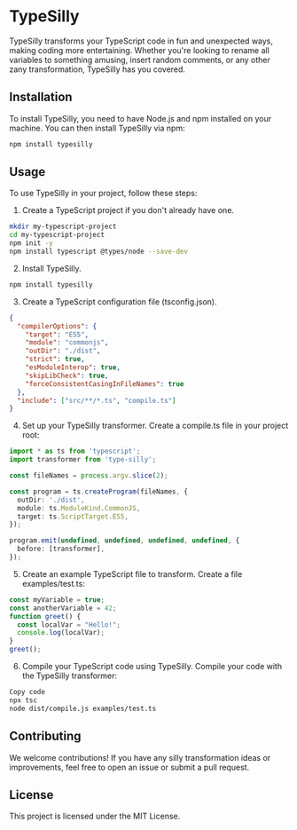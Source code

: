 
# TypeSilly

TypeSilly transforms your TypeScript code in fun and unexpected ways, making coding more entertaining. Whether you're looking to rename all variables to something amusing, insert random comments, or any other zany transformation, TypeSilly has you covered.

## Installation
To install TypeSilly, you need to have Node.js and npm installed on your machine. You can then install TypeSilly via npm:

``` bash
npm install typesilly
```

## Usage

To use TypeSilly in your project, follow these steps:

1. Create a TypeScript project if you don't already have one.

```bash
mkdir my-typescript-project
cd my-typescript-project
npm init -y
npm install typescript @types/node --save-dev
```
2. Install TypeSilly.
```bash
npm install typesilly
```
3. Create a TypeScript configuration file (tsconfig.json).
```json
{
  "compilerOptions": {
    "target": "ES5",
    "module": "commonjs",
    "outDir": "./dist",
    "strict": true,
    "esModuleInterop": true,
    "skipLibCheck": true,
    "forceConsistentCasingInFileNames": true
  },
  "include": ["src/**/*.ts", "compile.ts"]
}
```
4. Set up your TypeSilly transformer.
Create a compile.ts file in your project root:

```typescript
import * as ts from 'typescript';
import transformer from 'type-silly';

const fileNames = process.argv.slice(2);

const program = ts.createProgram(fileNames, {
  outDir: './dist',
  module: ts.ModuleKind.CommonJS,
  target: ts.ScriptTarget.ES5,
});

program.emit(undefined, undefined, undefined, undefined, {
  before: [transformer],
});
```
5. Create an example TypeScript file to transform.
Create a file examples/test.ts:

```typescript
const myVariable = true;
const anotherVariable = 42;
function greet() {
  const localVar = "Hello!";
  console.log(localVar);
}
greet();
```
6. Compile your TypeScript code using TypeSilly.
Compile your code with the TypeSilly transformer:

```bash
Copy code
npx tsc
node dist/compile.js examples/test.ts
```

## Contributing
We welcome contributions! If you have any silly transformation ideas or improvements, feel free to open an issue or submit a pull request.

## License
This project is licensed under the MIT License.
